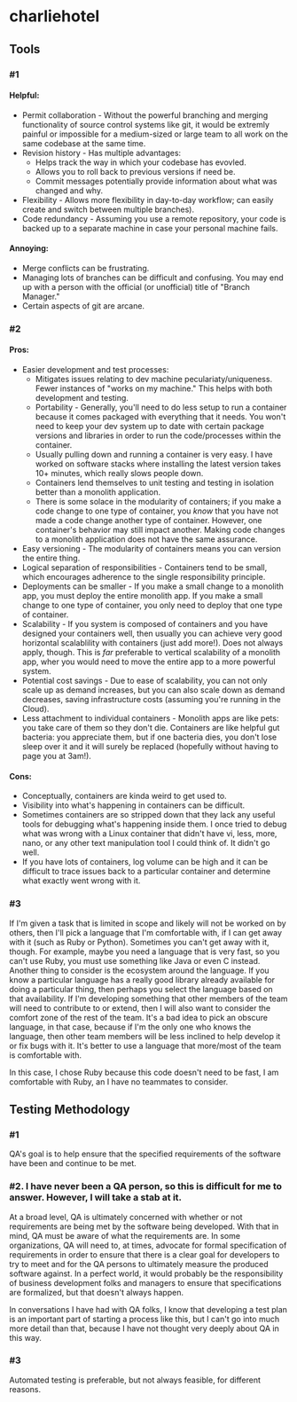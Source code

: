 # charliehotel
## Tools
### #1
#### Helpful:
- Permit collaboration - Without the powerful branching and merging functionality of source control systems like git, it would be extremly painful or impossible for a medium-sized or large team to all work on the same codebase at the same time.
- Revision history - Has multiple advantages:
  - Helps track the way in which your codebase has evovled.
  - Allows you to roll back to previous versions if need be.
  - Commit messages potentially provide information about what was changed and why.
- Flexibility - Allows more flexibility in day-to-day workflow; can easily create and switch between multiple branches).
- Code redundancy - Assuming you use a remote repository, your code is backed up to a separate machine in case your personal machine fails.

#### Annoying:
- Merge conflicts can be frustrating.
- Managing lots of branches can be difficult and confusing. You may end up with a person with the official (or unofficial) title of "Branch Manager."
- Certain aspects of git are arcane.

### #2
#### Pros:
- Easier development and test processes:
  - Mitigates issues relating to dev machine peculariaty/uniqueness. Fewer instances of "works on my machine." This helps with both development and testing.
  - Portability - Generally, you'll need to do less setup to run a container because it comes packaged with everything that it needs. You won't need to keep your dev system up to date with certain package versions and libraries in order to run the code/processes within the container.
  - Usually pulling down and running a container is very easy. I have worked on software stacks where installing the latest version takes 10+ minutes, which really slows people down.
  - Containers lend themselves to unit testing and testing in isolation better than a monolith application.
  - There is some solace in the modularity of containers; if you make a code change to one type of container, you *know* that you have not made a code change another type of container. However, one container's behavior may still impact another. Making code changes to a monolith application does not have the same assurance.
- Easy versioning - The modularity of containers means you can version the entire thing.
- Logical separation of responsibilities - Containers tend to be small, which encourages adherence to the single responsibility principle. 
- Deployments can be smaller - If you make a small change to a monolith app, you must deploy the entire monolith app. If you make a small change to one type of container, you only need to deploy that one type of container. 
- Scalability - If you system is composed of containers and you have designed your containers well, then usually you can achieve very good horizontal scalablility with containers (just add more!). Does not always apply, though. This is *far* preferable to vertical scalability of a monolith app, wher you would need to move the entire app to a more powerful system.
- Potential cost savings - Due to ease of scalability, you can not only scale up as demand increases, but you can also scale down as demand decreases, saving infrastructure costs (assuming you're running in the Cloud).
- Less attachment to individual containers - Monolith apps are like pets: you take care of them so they don't die. Containers are like helpful gut bacteria: you appreciate them, but if one bacteria dies, you don't lose sleep over it and it will surely be replaced (hopefully without having to page you at 3am!).

#### Cons:
- Conceptually, containers are kinda weird to get used to.
- Visibility into what's happening in containers can be difficult.
- Sometimes containers are so stripped down that they lack any useful tools for debugging what's happening inside them. I once tried to debug what was wrong with a Linux container that didn't have vi, less, more, nano, or any other text manipulation tool I could think of. It didn't go well.
- If you have lots of containers, log volume can be high and it can be difficult to trace issues back to a particular container and determine what exactly went wrong with it.

### #3
If I'm given a task that is limited in scope and likely will not be worked on by others, then I'll pick a language that I'm comfortable with, if I can get away with it (such as Ruby or Python). Sometimes you can't get away with it, though. For example, maybe you need a language that is very fast, so you can't use Ruby, you must use something like Java or even C instead. Another thing to consider is the ecosystem around the language. If you know a particular language has a really good library already available for doing a particular thing, then perhaps you select the language based on that availability. If I'm developing something that other members of the team will need to contribute to or extend, then I will also want to consider the comfort zone of the rest of the team. It's a bad idea to pick an obscure language, in that case, because if I'm the only one who knows the language, then other team members will be less inclined to help develop it or fix bugs with it. It's better to use a language that more/most of the team is comfortable with.

In this case, I chose Ruby because this code doesn't need to be fast, I am comfortable with Ruby, an I have no teammates to consider.

## Testing Methodology
### #1
QA's goal is to help ensure that the specified requirements of the software have been and continue to be met.

### #2. I have never been a QA person, so this is difficult for me to answer. However, I will take a stab at it. 

At a broad level, QA is ultimately concerned with whether or not requirements are being met by the software being developed. With that in mind, QA must be aware of what the requirements are. In some organizations, QA will need to, at times, advocate for formal specification of requirements in order to ensure that there is a clear goal for developers to try to meet and for the QA persons to ultimately measure the produced software against. In a perfect world, it would probably be the responsibility of business development folks and managers to ensure that specifications are formalized, but that doesn't always happen.

In conversations I have had with QA folks, I know that developing a test plan is an important part of starting a process like this, but I can't go into much more detail than that, because I have not thought very deeply about QA in this way.

### #3
Automated testing is preferable, but not always feasible, for different reasons.
